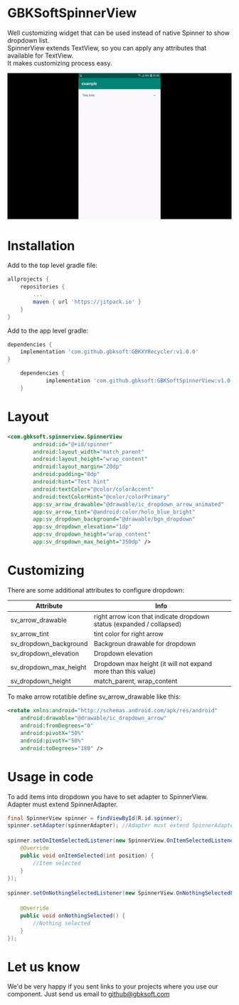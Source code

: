 # GBKSoftSpinnerView

Well customizing widget that can be used instead of native Spinner to show dropdown list.<br/>
SpinnerView extends TextView, so you can apply any attributes that available for TextView.<br/>
It makes customizing process easy.

![](img/preview.gif)

# Installation
Add to the top level gradle file:
```groovy
allprojects {
    repositories {
        ...
        maven { url 'https://jitpack.io' }
    }
}
```

Add to the app level gradle:
```groovy
dependencies {
    implementation 'com.github.gbksoft:GBKXYRecycler:v1.0.0'
}
```

```groovy
	dependencies {
	        implementation 'com.github.gbksoft:GBKSoftSpinnerView:v1.0.1'
	}
```


# Layout

```xml
<com.gbksoft.spinnerview.SpinnerView
        android:id="@+id/spinner"
        android:layout_width="match_parent"
        android:layout_height="wrap_content"
        android:layout_margin="20dp"
        android:padding="8dp"
        android:hint="Test hint"
        android:textColor="@color/colorAccent"
        android:textColorHint="@color/colorPrimary"
        app:sv_arrow_drawable="@drawable/ic_dropdown_arrow_animated"
        app:sv_arrow_tint="@android:color/holo_blue_bright"
        app:sv_dropdown_background="@drawable/bgn_dropdown"
        app:sv_dropdown_elevation="1dp"
        app:sv_dropdown_height="wrap_content"
        app:sv_dropdown_max_height="350dp" />
```
            
# Customizing

There are some additional attributes to configure dropdown:

| Attribute              | Info |
| ---------------------- | ------ |
| sv_arrow_drawable      | right arrow icon that indicate dropdown status (expanded / collapsed) |
| sv_arrow_tint          | tint color for right arrow | 
| sv_dropdown_background | Backgroun drawable for dropdown | 
| sv_dropdown_elevation  | Dropdown elevation | 
| sv_dropdown_max_height | Dropdown max height (it will not expand more than this value) |
| sv_dropdown_height     | match_parent, wrap_content|

To make arrow rotatible define sv_arrow_drawable like this:

```xml
<rotate xmlns:android="http://schemas.android.com/apk/res/android"
    android:drawable="@drawable/ic_dropdown_arrow"
    android:fromDegrees="0"
    android:pivotX="50%"
    android:pivotY="50%"
    android:toDegrees="180" />
```
# Usage in code

To add items into dropdown you have to set adapter to SpinnerView. Adapter must extend SpinnerAdapter.


```java
final SpinnerView spinner = findViewById(R.id.spinner);
spinner.setAdapter(spinnerAdapter); //Adapter must extend SpinnerAdapter

spinner.setOnItemSelectedListener(new SpinnerView.OnItemSelectedListener() {
    @Override
    public void onItemSelected(int position) {
        //Item selected
    }
});

spinner.setOnNothingSelectedListener(new SpinnerView.OnNothingSelectedListener() {

    @Override
    public void onNothingSelected() {
        //Nothing selected
    }
});
```
# Let us know
We'd be very happy if you sent links to your projects where you use our component. Just send us email to [github@gbksoft.com](mailto:github@gbksoft.com)